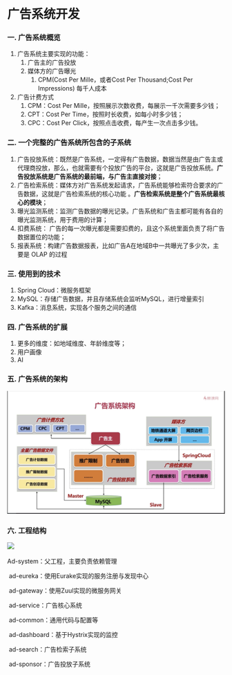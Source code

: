 # 广告系统开发

### 一. 广告系统概览

1. 广告系统主要实现的功能：
   1. 广告主的广告投放
   2. 媒体方的广告曝光
      1. CPM(Cost Per Mille，或者Cost Per Thousand;Cost Per Impressions) 每千人成本
2. 广告计费方式
   1. CPM：Cost Per Mille，按照展示次数收费，每展示一千次需要多少钱；
   2. CPT：Cost Per Time，按照时长收费，如每小时多少钱；
   3. CPC：Cost Per Click，按照点击收费，每产生一次点击多少钱。

### 二. 一个完整的广告系统所包含的子系统

1. 广告投放系统：既然是广告系统，一定得有广告数据，数据当然是由广告主或代理商投放，那么，也就需要有个投放广告的平台，这就是广告投放系统。**广告投放系统是广告系统的最前端，与广告主直接对接**；
2. 广告检索系统：媒体方对广告系统发起请求，广告系统能够检索符合要求的广告数据，这就是广告检索系统的核心功能 。**广告检索系统是整个广告系统最核心的模块**；
3. 曝光监测系统：监测广告数据的曝光记录。广告系统和广告主都可能有各自的曝光监测系统，用于费用的计算；
4. 扣费系统： 广告的每一次曝光都是需要扣费的，且这个系统里面负责了将广告数据置位的功能；
5. 报表系统：构建广告数据报表，比如广告A在地域B中一共曝光了多少次，主要是 OLAP 的过程

### 三. 使用到的技术

1. Spring Cloud：微服务框架
2. MySQL：存储广告数据，并且存储系统会监听MySQL，进行增量索引
3. Kafka：消息系统，实现各个服务之间的通信

### 四. 广告系统的扩展

1. 更多的维度：如地域维度、年龄维度等；
2. 用户画像
3. AI

### 五. 广告系统的架构

![](ad_architecture.png)

### 六. 工程结构

![](/Users/william/Desktop/GitResp/ad-system/docs/ad_system_architecture.png)

Ad-system：父工程，主要负责依赖管理

​	ad-eureka：使用Eurake实现的服务注册与发现中心

​	ad-gateway：使用Zuul实现的微服务网关

​	ad-service：广告核心系统

​		ad-common：通用代码与配置等

​		ad-dashboard：基于Hystrix实现的监控

​		ad-search：广告检索子系统

​		ad-sponsor：广告投放子系统